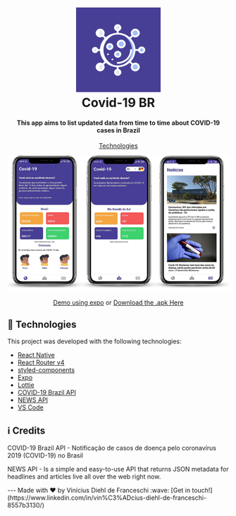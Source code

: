 
<h1 align="center">
    <img alt="Covid-19 BR" src="https://github.com/V1n1c1us/covid19-mobile/blob/master/assets/icon.png?raw=true"/>
    <br>
    Covid-19 BR
</h1>

<h4 align="center">
  This app aims to list updated data from time to time about COVID-19 cases in Brazil
</h4>

<p align="center">
  <a href="#rocket-technologies">Technologies</a>
</p>
<p align="center">
    <img alt="Covid-18 BR" src="https://github.com/V1n1c1us/covid19-mobile/blob/master/assets/screens.png?raw=true"/>
</p>
<p align="center">
  <a href="https://expo.io/@franceschi/covid-19" target="_blank">
    Demo using expo</a> or <a href="https://drive.google.com/open?id=1L-m1sn8RgNNc4ZCFwsxkQQl8SQ7otrQH" target="_blank">Download the .apk Here</a>
</p>

## :rocket: Technologies

This project was developed with the following technologies:

-  [React Native](https://reactnative.dev/)
-  [React Router v4](https://github.com/ReactTraining/react-router)
-  [styled-components](https://www.styled-components.com/)
-  [Expo](https://expo.io/)
-  [Lottie](https://github.com/react-native-community/lottie-react-native)
-  [COVID-19 Brazil API](https://covid19-brazil-api.now.sh/)
-  [NEWS API](https://newsapi.org/)
-  [VS Code][vc]
  

## :information_source: Credits

<p>COVID-19 Brazil API - Notificação de casos de doença pelo coronavírus 2019 (COVID-19) no Brasil</p>
<p>NEWS API - Is a simple and easy-to-use API that returns JSON metadata for headlines and articles live all over the web right now.</p>
---
Made with ♥ by Vinícius Diehl de Franceschi :wave: [Get in touch!](https://www.linkedin.com/in/vin%C3%ADcius-diehl-de-franceschi-8557b3130/)

[nodejs]: https://nodejs.org/
[yarn]: https://yarnpkg.com/
[vc]: https://code.visualstudio.com/
[vceditconfig]: https://marketplace.visualstudio.com/items?itemName=EditorConfig.EditorConfig
[vceslint]: https://marketplace.visualstudio.com/items?itemName=dbaeumer.vscode-eslint
